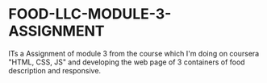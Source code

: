 # FOOD-LLC-MODULE-3-ASSIGNMENT
ITs a Assignment of module 3 from the course which I'm doing on coursera "HTML, CSS, JS" and developing the web page of 3 containers of food description and responsive.

